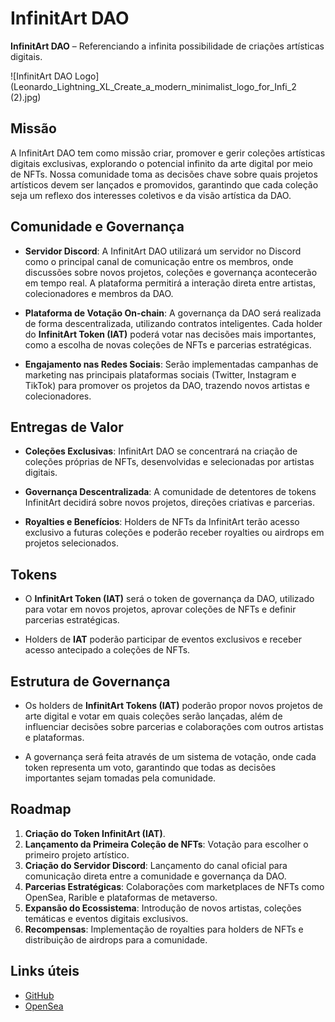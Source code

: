 # InfinitArt DAO

**InfinitArt DAO** – Referenciando a infinita possibilidade de criações artísticas digitais.

![InfinitArt DAO Logo](Leonardo_Lightning_XL_Create_a_modern_minimalist_logo_for_Infi_2 (2).jpg)

## Missão

A InfinitArt DAO tem como missão criar, promover e gerir coleções artísticas digitais exclusivas, explorando o potencial infinito da arte digital por meio de NFTs. Nossa comunidade toma as decisões chave sobre quais projetos artísticos devem ser lançados e promovidos, garantindo que cada coleção seja um reflexo dos interesses coletivos e da visão artística da DAO.

## Comunidade e Governança

- **Servidor Discord**: A InfinitArt DAO utilizará um servidor no Discord como o principal canal de comunicação entre os membros, onde discussões sobre novos projetos, coleções e governança acontecerão em tempo real. A plataforma permitirá a interação direta entre artistas, colecionadores e membros da DAO.
  
- **Plataforma de Votação On-chain**: A governança da DAO será realizada de forma descentralizada, utilizando contratos inteligentes. Cada holder do **InfinitArt Token (IAT)** poderá votar nas decisões mais importantes, como a escolha de novas coleções de NFTs e parcerias estratégicas.
  
- **Engajamento nas Redes Sociais**: Serão implementadas campanhas de marketing nas principais plataformas sociais (Twitter, Instagram e TikTok) para promover os projetos da DAO, trazendo novos artistas e colecionadores.

## Entregas de Valor

- **Coleções Exclusivas**: InfinitArt DAO se concentrará na criação de coleções próprias de NFTs, desenvolvidas e selecionadas por artistas digitais.
  
- **Governança Descentralizada**: A comunidade de detentores de tokens InfinitArt decidirá sobre novos projetos, direções criativas e parcerias.
  
- **Royalties e Benefícios**: Holders de NFTs da InfinitArt terão acesso exclusivo a futuras coleções e poderão receber royalties ou airdrops em projetos selecionados.

## Tokens

- O **InfinitArt Token (IAT)** será o token de governança da DAO, utilizado para votar em novos projetos, aprovar coleções de NFTs e definir parcerias estratégicas.
  
- Holders de **IAT** poderão participar de eventos exclusivos e receber acesso antecipado a coleções de NFTs.

## Estrutura de Governança

- Os holders de **InfinitArt Tokens (IAT)** poderão propor novos projetos de arte digital e votar em quais coleções serão lançadas, além de influenciar decisões sobre parcerias e colaborações com outros artistas e plataformas.
  
- A governança será feita através de um sistema de votação, onde cada token representa um voto, garantindo que todas as decisões importantes sejam tomadas pela comunidade.

## Roadmap

1. **Criação do Token InfinitArt (IAT)**.
2. **Lançamento da Primeira Coleção de NFTs**: Votação para escolher o primeiro projeto artístico.
3. **Criação do Servidor Discord**: Lançamento do canal oficial para comunicação direta entre a comunidade e governança da DAO.
4. **Parcerias Estratégicas**: Colaborações com marketplaces de NFTs como OpenSea, Rarible e plataformas de metaverso.
5. **Expansão do Ecossistema**: Introdução de novos artistas, coleções temáticas e eventos digitais exclusivos.
6. **Recompensas**: Implementação de royalties para holders de NFTs e distribuição de airdrops para a comunidade.

## Links úteis

- [GitHub](https://github.com/JeffersonCapela)
- [OpenSea](https://opensea.io/collection/traktor-tunning)
